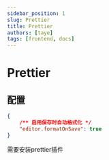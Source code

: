 ```yaml
---
sidebar_position: 1
slug: Prettier
title: Prettier
authors: [taye]
tags: [frontend, docs]
---
```


# Prettier

## 配置

```json
{
    /** 启用保存时自动格式化 */
    "editor.formatOnSave": true
}
```

需要安装prettier插件
